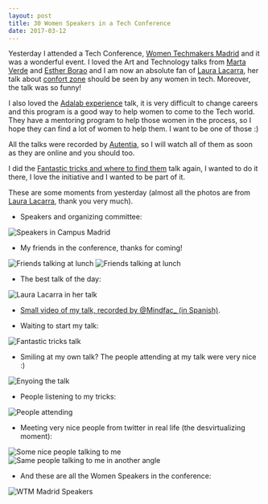 ```yaml
---
layout: post
title: 30 Women Speakers in a Tech Conference 
date: 2017-03-12
---
```


Yesterday I attended a Tech Conference, <a href="http://wtm.gdgmadrid.es/">Women Techmakers Madrid</a> and it was a wonderful event. I loved the Art and Technology talks from <a href="https://twitter.com/GreenMartinha">Marta Verde</a> and <a href="https://twitter.com/EstherBorao">Esther Borao</a> and I am now an absolute fan of <a href="https://twitter.com/LauraLacarra">Laura Lacarra</a>, her talk about <a href="http://wtm.gdgmadrid.es/agenda/laura-lacarra-confort.html">confort zone</a> should be seen by any women in tech. Moreover, the talk was so funny!

I also loved the <a href="http://wtm.gdgmadrid.es/agenda/rocio-fina-programadoraweb.html">Adalab experience</a> talk, it is very difficult to change careers and this program is a good way to help women to come to the Tech world. They have a mentoring program to help those women in the process, so I hope they can find a lot of women to help them. I want to be one of those :)

All the talks were recorded by <a href="https://www.youtube.com/user/AutentiaMedia">Autentia</a>, so I will watch all of them as soon as they are online and you should too. 

I did the <a href="https://docs.google.com/presentation/d/1P6h7f-LoZFA4r7hCydScep8u39k80x85hLt5I4tNI_0/edit#slide=id.g35f391192_00">Fantastic tricks and where to find them</a> talk again, I wanted to do it there, I love the initiative and I wanted to be part of it.

These are some moments from yesterday (almost all the photos are from <a href="https://twitter.com/LauraLacarra">Laura Lacarra</a>, thank you very much).

- Speakers and organizing committee:

<img src="../images/blog/speakers-campus-madrid.jpg" alt="Speakers in Campus Madrid" />

- My friends in the conference, thanks for coming!

<img src="../images/blog/friends.jpg" alt="Friends talking at lunch" />

<img src="../images/blog/lauraDiaz.jpg" alt="Friends talking at lunch" />

- The best talk of the day:

<img src="../images/blog/lauraLacarra.jpg" alt="Laura Lacarra in her talk" />

- <a href="https://twitter.com/i/videos/840595421357576192">Small video of my talk, recorded by @Mindfac_ (in Spanish)</a>.

- Waiting to start my talk:

<img src="../images/blog/beforeTalk.jpg" alt="Fantastic tricks talk" />

- Smiling at my own talk? The people attending at my talk were very nice :)

<img src="../images/blog/enjoyingTalk.jpg" alt="Enyoing the talk" />

- People listening to my tricks:

<img src="../images/blog/talk_people.jpg" alt="People attending" />

- Meeting very nice people from twitter in real life (the desvirtualizing moment): 

<img src="../images/blog/meetingPeople1.jpg" alt="Some nice people talking to me" />

<img src="../images/blog/meetingPeople2.jpg" alt="Same people talking to me in another angle" />

- And these are all the Women Speakers in the conference:

<img src="../images/blog/wtmmadrid-speakers.jpg" alt="WTM Madrid Speakers" />
